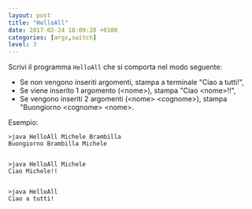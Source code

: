 ```yaml
---
layout: post
title: "HelloAll"
date: 2017-02-24 18:09:28 +0100
categories: [args,switch]
level: 3
---
```


Scrivi il programma `HelloAll` che si comporta nel modo seguente:

- Se non vengono inseriti argomenti, stampa a terminale "Ciao a tutti!",
- Se viene inserito 1 argomento (&lt;nome&gt;), stampa "Ciao &lt;nome&gt;!!",
- Se vengono inseriti 2 argomenti (&lt;nome&gt; &lt;cognome&gt;), stampa "Buongiorno &lt;cognome&gt; &lt;nome&gt;.


Esempio:

```text
>java HelloAll Michele Brambilla
Buongiorno Brambilla Michele


>java HelloAll Michele
Ciao Michele!!


>java HelloAll 
Ciao a tutti!
```
